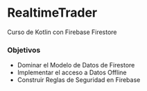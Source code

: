 # RealtimeTrader
Curso de Kotlin con Firebase Firestore

### Objetivos

* Dominar el Modelo de Datos de Firestore
* Implementar el acceso a Datos Offline
* Construir Reglas de Seguridad en Firebase
